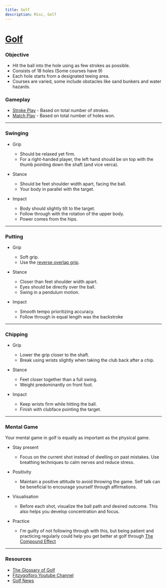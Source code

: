 ```yaml
---
title: Golf 
description: Misc, Golf
---
```


# [Golf](https://en.wikipedia.org/wiki/Golf)

### Objective 
- Hit the ball into the hole using as few strokes as possible.
- Consists of 18 holes (Some courses have 9)
- Each hole starts from a designated teeing area.
- Courses are varied, some include obstacles like sand bunkers and water hazards.

### Gameplay 
- [Stroke Play](https://en.wikipedia.org/wiki/Stroke_play) - Based on total number of strokes.
- [Match Play](https://en.wikipedia.org/wiki/Match_play) - Based on total number of holes won.

---

### Swinging 
- Grip 
    - Should be relaxed yet firm.
    - For a right-handed player, the left hand should be on top with the thumb pointing down the shaft (and vice verca).

- Stance 
    - Should be feet shoulder width apart, facing the ball. 
    - Your body in parallel with the target.

- Impact 
    - Body should slightly tilt to the target. 
    - Follow through with the rotation of the upper body. 
    - Power comes from the hips.

---

### Putting
- Grip 
    - Soft grip.
    - Use the [reverse overlap grip](https://www.youtube.com/watch?v=-GMQirA1WmI).

- Stance 
    - Closer than feet shoulder width apart.
    - Eyes should be directly over the ball.
    - Swing in a pendulum motion.

- Impact 
    - Smooth tempo prioritizing accuracy.
    - Follow through in equal length was the backstroke

---

### Chipping 
- Grip
    - Lower the grip closer to the shaft.
    - Break using wrists slightly when taking the club back after a chip. 

- Stance
    - Feet closer together than a full swing.
    - Weight predominantly on front foot.

- Impact
    - Keep wrists firm while hitting the ball.
    - Finish with clubface pointing the target. 

---

### Mental Game 
Your mental game in golf is equally as important as the physical game.

- Stay present 
    - Focus on the current shot instead of dwelling on past mistakes. Use breathing techniques to calm nerves and reduce stress. 

- Positivity 
    - Maintain a positive attitude to avoid throwing the game. Self talk can be beneficial to encourage yourself through affirmations.

- Visualisation 
    - Before each shot, visualize the ball path and desired outcome. This also helps you develop concentration and focus.

- Practice 
    - I'm guilty of not following through with this, but being patient and practicing regularly could help you get better at golf through [The Compound Effect](https://jamesclear.com/book-summaries/the-compound-effect)

---

### Resources 
- [The Glossary of Golf](https://en.wikipedia.org/wiki/Glossary_of_golf)
- [Fitzygolfpro Youtube Channel](https://www.youtube.com/@fitzygolfpro)
- [Golf News](https://golf.com/)

